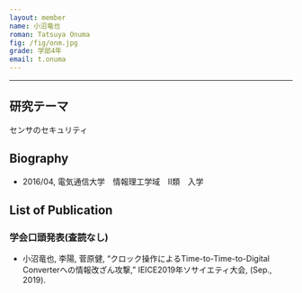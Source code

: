 ```yaml
---
layout: member
name: 小沼竜也
roman: Tatsuya Onuma
fig: /fig/onm.jpg
grade: 学部4年
email: t.onuma
---
```


---


## 研究テーマ
センサのセキュリティ

## Biography
- 2016/04, 電気通信大学　情報理工学域　Ⅱ類　入学


## List of Publication

### 学会口頭発表(査読なし)
- 小沼竜也, 李陽, 菅原健, “クロック操作によるTime-to-Time-to-Digital Converterへの情報改ざん攻撃,” IEICE2019年ソサイエティ大会, (Sep., 2019).